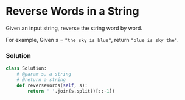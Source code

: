 # Reverse Words in a String

Given an input string, reverse the string word by word.

For example,
Given s = `"the sky is blue"`,
return `"blue is sky the"`.

### Solution
``` python
class Solution:
    # @param s, a string
    # @return a string
    def reverseWords(self, s):
        return ' '.join(s.split()[::-1])
```
<div id="disqus_thread"></div>
<script type="text/javascript">
    var disqus_shortname = 'algorithm-book';
    (function() {
        var dsq = document.createElement('script'); dsq.type = 'text/javascript'; dsq.async = true;
        dsq.src = '//' + disqus_shortname + '.disqus.com/embed.js';
        (document.getElementsByTagName('head')[0] || document.getElementsByTagName('body')[0]).appendChild(dsq);
    })();
</script>
